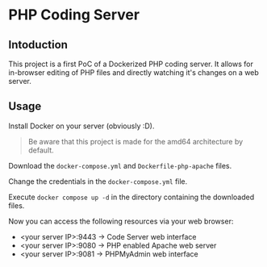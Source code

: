 # PHP Coding Server
## Intoduction
This project is a first PoC of a Dockerized PHP coding server. It allows for in-browser editing of PHP files and directly watching it's changes on a web server.

## Usage
Install Docker on your server (obviously :D).

> Be aware that this project is made for the amd64 architecture by default.

Download the `docker-compose.yml` and `Dockerfile-php-apache` files.

Change the credentials in the `docker-compose.yml` file.

Execute `docker compose up -d` in the directory containing the downloaded files.

Now you can access the following resources via your web browser:
- \<your server IP\>:9443 -> Code Server web interface
- \<your server IP\>:9080 -> PHP enabled Apache web server
- \<your server IP\>:9081 -> PHPMyAdmin web interface
